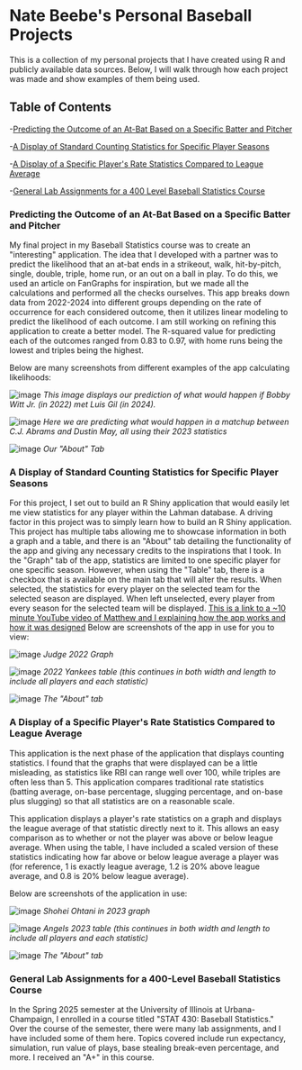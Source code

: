 # Nate Beebe's Personal Baseball Projects
This is a collection of my personal projects that I have created using R and publicly available data sources. Below, I will walk through how each project was made and show examples of them being used. 

## Table of Contents
-[Predicting the Outcome of an At-Bat Based on a Specific Batter and Pitcher](#predicting-the-outcome-of-an-at-bat-based-on-a-specific-batter-and-pitcher)

-[A Display of Standard Counting Statistics for Specific Player Seasons](#a-display-of-standard-counting-statistics-for-specific-player-seasons)

-[A Display of a Specific Player's Rate Statistics Compared to League Average](#a-display-of-a-specific-players-rate-statistics-compared-to-league-average)

-[General Lab Assignments for a 400 Level Baseball Statistics Course](#general-lab-assignments-for-a-400-level-baseball-statistics-course)


### Predicting the Outcome of an At-Bat Based on a Specific Batter and Pitcher

My final project in my Baseball Statistics course was to create an "interesting" application. The idea that I developed with a partner was to predict the likelihood that an at-bat ends in a strikeout, walk, hit-by-pitch, single, double, triple, home run, or an out on a ball in play. To do this, we used an article on FanGraphs for inspiration, but we made all the calculations and performed all the checks ourselves. This app breaks down data from 2022-2024 into different groups depending on the rate of occurrence for each considered outcome, then it utilizes linear modeling to predict the likelihood of each outcome. I am still working on refining this application  to create a better model. The R-squared value for predicting each of the outcomes ranged from 0.83 to 0.97, with home runs being the lowest and triples being the highest. 

Below are many screenshots from different examples of the app calculating likelihoods:

![image](https://github.com/user-attachments/assets/8e5a6b21-a776-4929-90c8-4081b723b1cc)
*This image displays our prediction of what would happen if Bobby Witt Jr. (in 2022) met Luis Gil (in 2024).*

![image](https://github.com/user-attachments/assets/412e524a-088e-4856-8fa5-647ea5e4a44e)
*Here we are predicting what would happen in a matchup between C.J. Abrams and Dustin May, all using their 2023 statistics*

![image](https://github.com/user-attachments/assets/96e7218e-1eee-4f09-abee-51a763387fd7)
*Our "About" Tab*

### A Display of Standard Counting Statistics for Specific Player Seasons

For this project, I set out to build an R Shiny application that would easily let me view statistics for any player within the Lahman database. A driving factor in this project was to simply learn how to build an R Shiny application. This project has multiple tabs allowing me to showcase information in both a graph and a table, and there is an "About" tab detailing the functionality of the app and giving any necessary credits to the inspirations that I took. In the "Graph" tab of the app, statistics are limited to one specific player for one specific season. However, when using the "Table" tab, there is a checkbox that is available on the main tab that will alter the results. When selected, the statistics for every player on the selected team for the selected season are displayed. When left unselected, every player from every season for the selected team will be displayed.
[This is a link to a ~10 minute YouTube video of Matthew and I explaining how the app works and how it was designed](https://youtu.be/J6ACcIVyuhM?si=RlKZLdLvxxZ8owus)
Below are screenshots of the app in use for you to view:

![image](https://github.com/user-attachments/assets/1108ef7e-ddae-4165-99f8-e7221156ac48)
*Judge 2022 Graph*

![image](https://github.com/user-attachments/assets/f51230df-3cb8-4d60-89cf-4191b5e7c8bf)
*2022 Yankees table (this continues in both width and length to include all players and each statistic)*

![image](https://github.com/user-attachments/assets/6dd39d4f-cdd4-4aee-84ed-d8a66a782737)
*The "About" tab*


### A Display of a Specific Player's Rate Statistics Compared to League Average
This application is the next phase of the application that displays counting statistics. I found that the graphs that were displayed can be a little misleading, as statistics like RBI can range well over 100, while triples are often less than 5. This application compares traditional rate statistics (batting average, on-base percentage, slugging percentage, and on-base plus slugging) so that all statistics are on a reasonable scale. 

This application displays a player's rate statistics on a graph and displays the league average of that statistic directly next to it. This allows an easy comparison as to whether or not the player was above or below league average. When using the table, I have included a scaled version of these statistics indicating how far above or below league average a player was (for reference, 1 is exactly league average, 1.2 is 20% above league average, and 0.8 is 20% below league average). 

Below are screenshots of the application in use:

![image](https://github.com/user-attachments/assets/662cbd4f-3f3e-483f-a073-f921cb911eb9)
*Shohei Ohtani in 2023 graph*

![image](https://github.com/user-attachments/assets/1d046de6-d934-43ab-8261-894b48c141d6)
*Angels 2023 table (this continues in both width and length to include all players and each statistic)*

![image](https://github.com/user-attachments/assets/0fc8afd4-27e3-476d-9fac-77bc63ec6ce0)
*The "About" tab*

### General Lab Assignments for a 400-Level Baseball Statistics Course

In the Spring 2025 semester at the University of Illinois at Urbana-Champaign, I enrolled in a course titled "STAT 430: Baseball Statistics." Over the course of the semester, there were many lab assignments, and I have included some of them here. Topics covered include run expectancy, simulation, run value of plays, base stealing break-even percentage, and more. I received an "A+" in this course.

